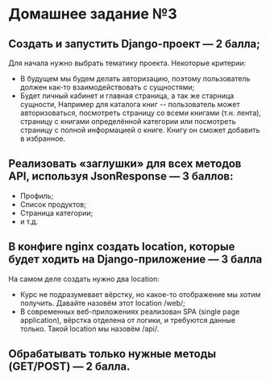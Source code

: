 # Домашнее задание №3

## Создать и запустить Django-проект — 2 балла;
Для начала нужно выбрать тематику проекта. Некоторые критерии:
* В будущем мы будем делать авторизацию, поэтому пользователь должен как-то взаимодействовать с сущностями;
* Будет личный кабинет и главная страница, а так же старница сущности,
Например для каталога книг -- пользователь может авторизоваться, посмотреть страницу со всеми книгами (т.н. лента), страницу с книгами определённой категории или посмотреть страницу с полной информацией о книге. Книгу он сможет добавить в избранное.
## Реализовать «заглушки» для всех методов API, используя JsonResponse  — 3 баллов:
* Профиль;
* Список продуктов;
* Страница категории;
* и т.д.
## В конфиге nginx создать location, которые будет ходить на Django-приложение — 3 балла
На самом деле создать нужно два location:
* Курс не подразумевает вёрстку, но какое-то отображение мы хотим получить. Давайте назовём этот location /web/;
* В современных веб-приложениях реализован SPA (single page application), вёрстка отделена от логики, и требуются данные только. Такой location мы назовём /api/.
## Обрабатывать только нужные методы (GET/POST) — 2 балла.


